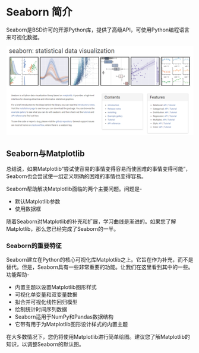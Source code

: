 # Seaborn 简介

Seaborn是BSD许可的开源Python库，提供了高级API，可使用Python编程语言来可视化数据。

![image-20200417163555908](./images/seaborn.jpg)

## Seaborn与Matplotlib

总结说，如果Matplotlib“尝试使容易的事情变得容易而使困难的事情变得可能”，Seaborn也会尝试使一组定义明确的困难的事情也变得容易。

Seaborn帮助解决Matplotlib面临的两个主要问题。问题是-

- 默认Matplotlib参数
- 使用数据框

随着Seaborn对Matplotlib的补充和扩展，学习曲线是渐进的。如果您了解Matplotlib，那么您已经完成了Seaborn的一半。

### Seaborn的重要特征

Seaborn建立在Python的核心可视化库Matplotlib之上。它旨在作为补充，而不是替代。但是，Seaborn具有一些非常重要的功能。让我们在这里看到其中的一些。功能帮助-

- 内置主题以设置Matplotlib图形样式
- 可视化单变量和双变量数据
- 拟合并可视化线性回归模型
- 绘制统计时间序列数据
- Seaborn适用于NumPy和Pandas数据结构
- 它带有用于为Matplotlib图形设计样式的内置主题

在大多数情况下，您仍将使用Matplotlib进行简单绘图。建议您了解Matplotlib的知识，以调整Seaborn的默认图。
<code class=gatsby-kernelname data-language=python></code>
